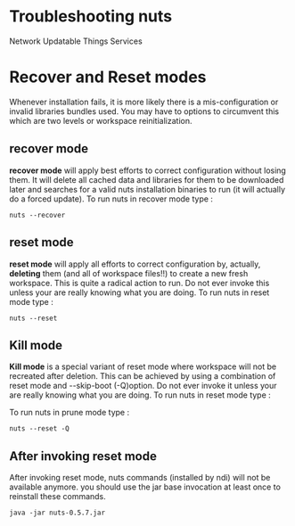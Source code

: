 # Troubleshooting nuts
Network Updatable Things Services

# Recover and Reset modes
Whenever installation fails, it is more likely there is a mis-configuration or invalid libraries bundles used. You may have to options 
to circumvent this which are two levels or workspace reinitialization. 

## recover mode
**recover mode** will apply best efforts to correct configuration without losing them. It will delete all cached data and 
libraries for them to be downloaded later and searches for a valid nuts installation binaries to run (it will actually 
do a forced update). To run nuts in recover mode type :

```
nuts --recover
```

## reset mode
**reset mode** will apply all efforts to correct configuration by, actually, **deleting** them 
(and all of workspace files!!) to create a new fresh workspace. This is quite a radical action to run. Do not ever
invoke this unless your are really knowing what you are doing. 
To run nuts in reset mode type :

```
nuts --reset
```

## Kill mode
**Kill mode** is a special variant of reset mode where workspace will not be recreated after deletion. 
This can be achieved by using a combination of reset mode and --skip-boot (-Q)option. Do not ever
invoke it unless your are really knowing what you are doing. To run nuts in reset mode type :

To run nuts in prune mode type :
```
nuts --reset -Q
```

## After invoking reset mode
After invoking reset mode, nuts commands (installed by ndi) will not be available anymore. 
you should use the jar base invocation at least once to reinstall these commands.

```
java -jar nuts-0.5.7.jar
```